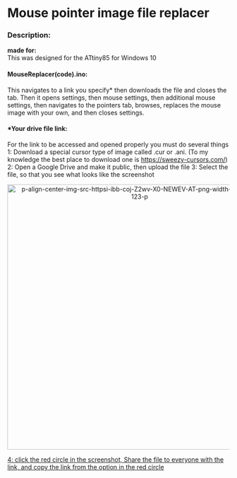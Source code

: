 # Mouse pointer image file replacer

### Description:

**made for:**<br>
This was designed for the ATtiny85 for Windows 10<br>

#### MouseReplacer(code).ino:<br>
This navigates to a link you specify* then downloads the file and closes the tab. Then it opens settings, then mouse settings, then additional mouse settings, then navigates to the pointers tab, browses, replaces the mouse image with your own, and then closes settings.<br>

#### *Your drive file link:<br>
For the link to be accessed and opened properly you must do several things
1: Download a special cursor type of image called .cur or .ani. (To my knowledge the best place to download one is https://sweezy-cursors.com/)
2: Open a Google Drive and make it public, then upload the file
3: Select the file, so that you see what looks like the screenshot
<p align="center">
<a href="https://ibb.co/8D31kN3F"><img src="https://i.ibb.co/d098Zj9n/p-align-center-img-src-httpsi-ibb-coj-Z2wv-X0-NEWEV-AT-png-width-172-height-123-p.png" alt="p-align-center-img-src-httpsi-ibb-coj-Z2wv-X0-NEWEV-AT-png-width-172-height-123-p"  width="600">
</p>
4: click the red circle in the screenshot, Share the file to everyone with the link, and copy the link from the option in the red circle<br>


